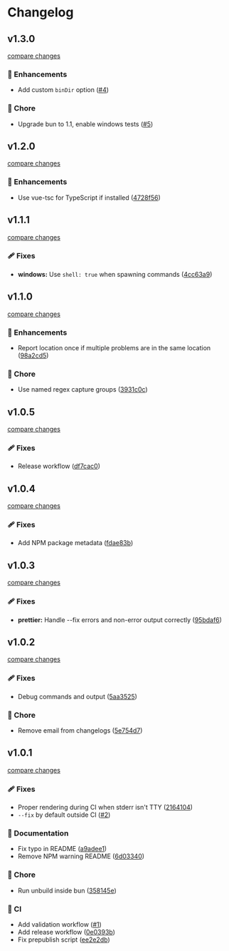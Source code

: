 # Changelog

## v1.3.0

[compare changes](https://github.com/aklinker1/check/compare/v1.2.0...v1.3.0)

### 🚀 Enhancements

- Add custom `binDir` option ([#4](https://github.com/aklinker1/check/pull/4))

### 🏡 Chore

- Upgrade bun to 1.1, enable windows tests ([#5](https://github.com/aklinker1/check/pull/5))

## v1.2.0

[compare changes](https://github.com/aklinker1/check/compare/v1.1.1...v1.2.0)

### 🚀 Enhancements

- Use vue-tsc for TypeScript if installed ([4728f56](https://github.com/aklinker1/check/commit/4728f56))

## v1.1.1

[compare changes](https://github.com/aklinker1/check/compare/v1.1.0...v1.1.1)

### 🩹 Fixes

- **windows:** Use `shell: true` when spawning commands ([4cc63a9](https://github.com/aklinker1/check/commit/4cc63a9))

## v1.1.0

[compare changes](https://github.com/aklinker1/check/compare/v1.0.5...v1.1.0)

### 🚀 Enhancements

- Report location once if multiple problems are in the same location ([98a2cd5](https://github.com/aklinker1/check/commit/98a2cd5))

### 🏡 Chore

- Use named regex capture groups ([3931c0c](https://github.com/aklinker1/check/commit/3931c0c))

## v1.0.5

[compare changes](https://github.com/aklinker1/check/compare/v1.0.4...v1.0.5)

### 🩹 Fixes

- Release workflow ([df7cac0](https://github.com/aklinker1/check/commit/df7cac0))

## v1.0.4

[compare changes](https://github.com/aklinker1/check/compare/v1.0.3...v1.0.4)

### 🩹 Fixes

- Add NPM package metadata ([fdae83b](https://github.com/aklinker1/check/commit/fdae83b))

## v1.0.3

[compare changes](https://github.com/aklinker1/check/compare/v1.0.2...v1.0.3)

### 🩹 Fixes

- **prettier:** Handle --fix errors and non-error output correctly ([95bdaf6](https://github.com/aklinker1/check/commit/95bdaf6))

## v1.0.2

[compare changes](https://github.com/aklinker1/check/compare/v1.0.1...v1.0.2)

### 🩹 Fixes

- Debug commands and output ([5aa3525](https://github.com/aklinker1/check/commit/5aa3525))

### 🏡 Chore

- Remove email from changelogs ([5e754d7](https://github.com/aklinker1/check/commit/5e754d7))

## v1.0.1

[compare changes](https://github.com/aklinker1/check/compare/v1.0.0...v1.0.1)

### 🩹 Fixes

- Proper rendering during CI when stderr isn't TTY ([2164104](https://github.com/aklinker1/check/commit/2164104))
- `--fix` by default outside CI ([#2](https://github.com/aklinker1/check/pull/2))

### 📖 Documentation

- Fix typo in README ([a9adee1](https://github.com/aklinker1/check/commit/a9adee1))
- Remove NPM warning README ([6d03340](https://github.com/aklinker1/check/commit/6d03340))

### 🏡 Chore

- Run unbuild inside bun ([358145e](https://github.com/aklinker1/check/commit/358145e))

### 🤖 CI

- Add validation workflow ([#1](https://github.com/aklinker1/check/pull/1))
- Add release workflow ([0e0393b](https://github.com/aklinker1/check/commit/0e0393b))
- Fix prepublish script ([ee2e2db](https://github.com/aklinker1/check/commit/ee2e2db))
